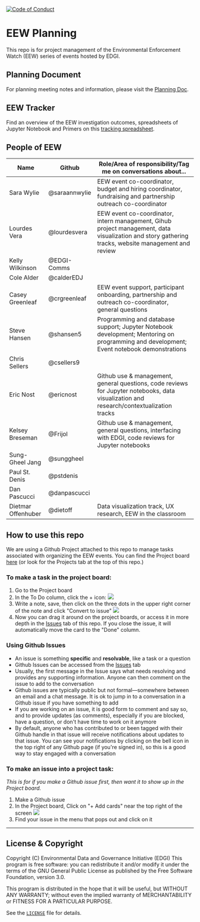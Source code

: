   [![Code of Conduct](https://img.shields.io/badge/%E2%9D%A4-code%20of%20conduct-blue.svg?style=flat)](https://github.com/edgi-govdata-archiving/overview/blob/master/CONDUCT.md)

# EEW Planning
This repo is for project management of the Environmental Enforcement Watch (EEW) series of events hosted by EDGI.

## Planning Document
For planning meeting notes and information, please visit the [Planning Doc](https://docs.google.com/document/d/1ZraEefQMhF1XWDrZi8Igr9gQUWD2n2LM5n26CLmxbB8/edit#heading=h.s8auecfa33q0).

## EEW Tracker
Find an overview of the EEW investigation outcomes, spreadsheets of Jupyter Notebook and Primers on this [tracking spreadsheet](https://docs.google.com/document/d/1ZraEefQMhF1XWDrZi8Igr9gQUWD2n2LM5n26CLmxbB8/edit#heading=h.s8auecfa33q0).

## People of EEW
| Name | Github | Role/Area of responsibility/Tag me on conversations about... |
| ------|--------|----------------------|
| Sara Wylie | @saraannwylie | EEW event co-coordinator, budget and hiring coordinator, fundraising and partnership outreach co-coordinator |
| Lourdes Vera | @lourdesvera |EEW event co-coordinator, intern management, Gihub project management, data visualization and story gathering tracks, website management and review|
| Kelly Wilkinson | @EDGI-Comms| |
| Cole Alder | @calderEDJ | |
| Casey Greenleaf | @crgreenleaf |EEW event support, participant onboarding, partnership and outreach co-coordinator, general questions   | 
| Steve Hansen | @shansen5 | Programming and database support; Jupyter Notebook development; Mentoring on programming and development; Event notebook demonstrations|
| Chris Sellers | @csellers9 | |
| Eric Nost | @ericnost  | Github use & management, general questions, code reviews for Jupyter notebooks, data visualization and research/contextualization tracks |
| Kelsey Breseman | @Frijol | Github use & management, general questions, interfacing with EDGI, code reviews for Jupyter notebooks |
| Sung-Gheel Jang | @sunggheel | |
| Paul St. Denis | @pstdenis | |
| Dan Pascucci | @danpascucci | |
| Dietmar Offenhuber | @dietoff |Data visualization track, UX research, EEW in the classroom|

## How to use this repo
We are using a Github Project attached to this repo to manage tasks associated with organizing the EEW events. You can find the Project board [here](https://github.com/edgi-govdata-archiving/EEW_Planning/projects/1) (or look for the Projects tab at the top of this repo.)

### To make a task in the project board:
1. Go to the Project board
1. In the To Do column, click the + icon: ![](https://user-images.githubusercontent.com/454690/79391336-38ffe280-7f26-11ea-8913-42f905098fd4.png)
1. Write a note, save, then click on the three dots in the upper right corner of the note and click "Convert to issue" ![](https://user-images.githubusercontent.com/454690/79391335-38674c00-7f26-11ea-97ec-1b94606935b9.png)
1. Now you can drag it around on the project boards, or access it in more depth in the [Issues](https://github.com/edgi-govdata-archiving/EEW_Planning/issues) tab of this repo. If you close the issue, it will automatically move the card to the "Done" column.

### Using Github Issues
* An issue is something **specific** and **resolvable**, like a task or a question
* Github Issues can be accessed from the [Issues](https://github.com/edgi-govdata-archiving/EEW_Planning/issues) tab
* Usually, the first message in the Issue says what needs resolving and provides any supporting information. Anyone can then comment on the issue to add to the conversation
* Github issues are typically public but not formal—somewhere between an email and a chat message. It is ok to jump in to a conversation in a Github issue if you have something to add
* If you are working on an issue, it is good form to comment and say so, and to provide updates (as comments), especially if you are blocked, have a question, or don't have time to work on it anymore
* By default, anyone who has contributed to or been tagged with their Github handle in that issue will receive notifications about updates to that issue. You can see your notifications by clicking on the bell icon in the top right of any Github page (if you're signed in), so this is a good way to stay engaged with a conversation

### To make an issue into a project task:
*This is for if you make a Github issue first, then want it to show up in the Project board.*

1. Make a Github issue
1. In the Project board, Click on "+ Add cards" near the top right of the screen ![](https://user-images.githubusercontent.com/454690/79391908-436eac00-7f27-11ea-97b7-84df31d2c60a.png)
1. Find your issue in the menu that pops out and click on it
---
## License & Copyright

Copyright (C) <year> Environmental Data and Governance Initiative (EDGI)
This program is free software: you can redistribute it and/or modify it under the terms of the GNU General Public License as published by the Free Software Foundation, version 3.0.

This program is distributed in the hope that it will be useful, but WITHOUT ANY WARRANTY; without even the implied warranty of MERCHANTABILITY or FITNESS FOR A PARTICULAR PURPOSE.

See the [`LICENSE`](/LICENSE) file for details.
